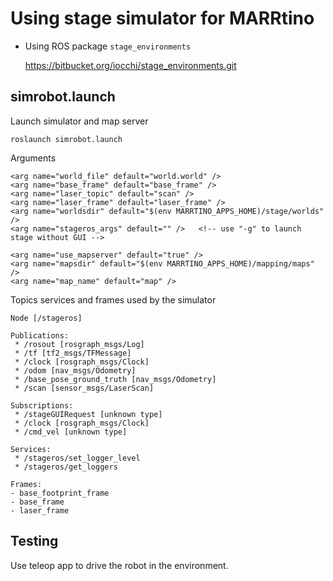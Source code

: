 # Using stage simulator for MARRtino #

* Using ROS package `stage_environments`

    https://bitbucket.org/iocchi/stage_environments.git


## simrobot.launch ##

Launch simulator and map server


    roslaunch simrobot.launch


Arguments

    <arg name="world_file" default="world.world" />
    <arg name="base_frame" default="base_frame" />
    <arg name="laser_topic" default="scan" />
    <arg name="laser_frame" default="laser_frame" />
    <arg name="worldsdir" default="$(env MARRTINO_APPS_HOME)/stage/worlds" />
    <arg name="stageros_args" default="" />   <!-- use "-g" to launch stage without GUI -->

    <arg name="use_mapserver" default="true" />
    <arg name="mapsdir" default="$(env MARRTINO_APPS_HOME)/mapping/maps" />
    <arg name="map_name" default="map" />


Topics services and frames used by the simulator


    Node [/stageros]

    Publications: 
     * /rosout [rosgraph_msgs/Log]
     * /tf [tf2_msgs/TFMessage]
     * /clock [rosgraph_msgs/Clock]
     * /odom [nav_msgs/Odometry]
     * /base_pose_ground_truth [nav_msgs/Odometry]
     * /scan [sensor_msgs/LaserScan]

    Subscriptions: 
     * /stageGUIRequest [unknown type]
     * /clock [rosgraph_msgs/Clock]
     * /cmd_vel [unknown type]

    Services: 
     * /stageros/set_logger_level
     * /stageros/get_loggers

    Frames:
    - base_footprint_frame 
    - base_frame
    - laser_frame


## Testing ##

Use teleop app to drive the robot in the environment.




